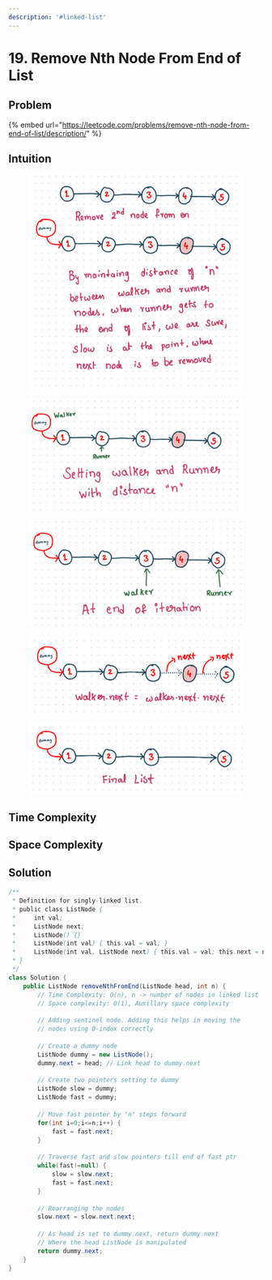 ```yaml
---
description: '#linked-list'
---
```


# 19. Remove Nth Node From End of List

## Problem

{% embed url="https://leetcode.com/problems/remove-nth-node-from-end-of-list/description/" %}

## Intuition

<figure><img src="../.gitbook/assets/image (25).png" alt=""><figcaption></figcaption></figure>

<figure><img src="../.gitbook/assets/image (14).png" alt=""><figcaption></figcaption></figure>

<figure><img src="../.gitbook/assets/image (50).png" alt=""><figcaption></figcaption></figure>

<figure><img src="../.gitbook/assets/image (60).png" alt=""><figcaption></figcaption></figure>

<figure><img src="../.gitbook/assets/image (88).png" alt=""><figcaption></figcaption></figure>

## Time Complexity



## Space Complexity



## Solution

```java
/**
 * Definition for singly-linked list.
 * public class ListNode {
 *     int val;
 *     ListNode next;
 *     ListNode() {}
 *     ListNode(int val) { this.val = val; }
 *     ListNode(int val, ListNode next) { this.val = val; this.next = next; }
 * }
 */
class Solution {
    public ListNode removeNthFromEnd(ListNode head, int n) {
        // Time Complexity: O(n), n -> number of nodes in linked list
        // Space complexity: O(1), Auxillary space complexity

        // Adding sentinel node. Adding this helps in moving the
        // nodes using 0-index correctly

        // Create a dummy node
        ListNode dummy = new ListNode();
        dummy.next = head; // Link head to dummy.next

        // Create two pointers setting to dummy
        ListNode slow = dummy;
        ListNode fast = dummy;

        // Move fast pointer by "n" steps forward
        for(int i=0;i<=n;i++) {
            fast = fast.next;
        }

        // Traverse fast and slow pointers till end of fast ptr
        while(fast!=null) {
            slow = slow.next;
            fast = fast.next;
        }

        // Rearranging the nodes
        slow.next = slow.next.next;

        // As head is set to dummy.next, return dummy.next
        // Where the head ListNode is manipulated
        return dummy.next;
    }
}
```
